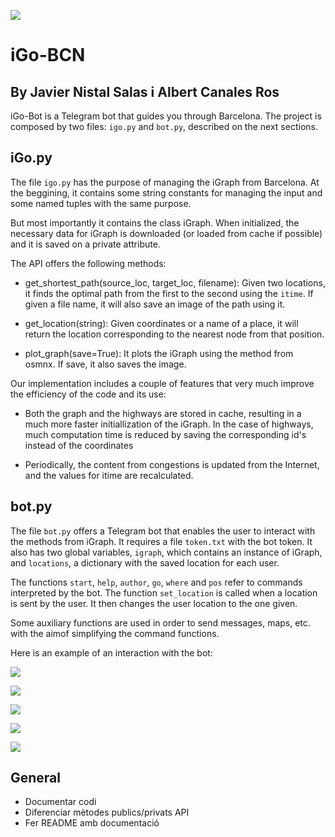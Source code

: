 ![](/images/banner.png)

# iGo-BCN
## By Javier Nistal Salas i Albert Canales Ros

iGo-Bot is a Telegram bot that guides you through Barcelona. The project is composed by two files: `igo.py` and `bot.py`, described on the next sections.

## iGo.py

The file `igo.py` has the purpose of managing the iGraph from Barcelona. At the beggining, it contains some string constants for managing the input and some named tuples with the same purpose.

But most importantly it contains the class iGraph. When initialized, the necessary data for iGraph is downloaded (or loaded from cache if possible) and it is saved on a private attribute.

The API offers the following methods:

-  get_shortest_path(source_loc, target_loc, filename): Given two locations, it finds the optimal path from the first to the second using the `itime`. If given a file name, it will also save an image of the path using it. 

- get_location(string): Given coordinates or a name of a place, it will return the location corresponding to the nearest node from that position.

- plot_graph(save=True): It plots the iGraph using the method from osmnx. If save, it also saves the image.

Our implementation includes a couple of features that very much improve the efficiency of the code and its use:

- Both the graph and the highways are stored in cache, resulting in a much more faster initiallization of the iGraph. In the case of highways, much computation time is reduced by saving the corresponding id's instead of the coordinates

- Periodically, the content from congestions is updated from the Internet, and the values for itime are recalculated.

## bot.py

The file `bot.py` offers a Telegram bot that enables the user to interact with the methods from iGraph. It requires a file `token.txt` with the bot token. It also has two global variables, `igraph`, which contains an instance of iGraph, and `locations`, a dictionary with the saved location for each user. 

The functions `start`, `help`, `author`, `go`, `where` and `pos` refer to commands interpreted by the bot. The function `set_location` is called when a location is sent by the user. It then changes the user location to the one given.

Some auxiliary functions are used in order to send messages, maps, etc. with the aimof simplifying the command functions.

Here is an example of an interaction with the bot:

![](/images/1.jpg)

![](/images/2.jpg)

![](/images/3.jpg)

![](/images/4.jpg)

![](/images/5.jpg)

## General
- Documentar codi
- Diferenciar mètodes publics/privats API
- Fer README amb documentació

